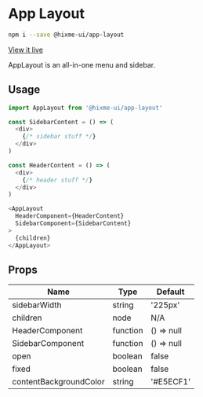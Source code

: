 # App Layout

```bash
npm i --save @hixme-ui/app-layout
```
[View it live](https://hixme.github.io/hixme-ui/app-layout)

AppLayout is an all-in-one menu and sidebar.

## Usage

```javascript
import AppLayout from '@hixme-ui/app-layout'

const SidebarContent = () => (
  <div>
    {/* sidebar stuff */}
  </div>
)

const HeaderContent = () => (
  <div>
    {/* header stuff */}
  </div>
)

<AppLayout 
  HeaderComponent={HeaderContent} 
  SidebarComponent={SidebarContent}
>
  {children}
</AppLayout>
```

## Props

| Name                   | Type        | Default        |
| ---------------------- | ----------- | -------------- |
| sidebarWidth           | string      | '225px'        |
| children               | node        | N/A            |
| HeaderComponent        | function    | () => null     |
| SidebarComponent       | function    | () => null     |
| open                   | boolean     | false          |
| fixed                  | boolean     | false          |
| contentBackgroundColor | string      | '#E5ECF1'      |


